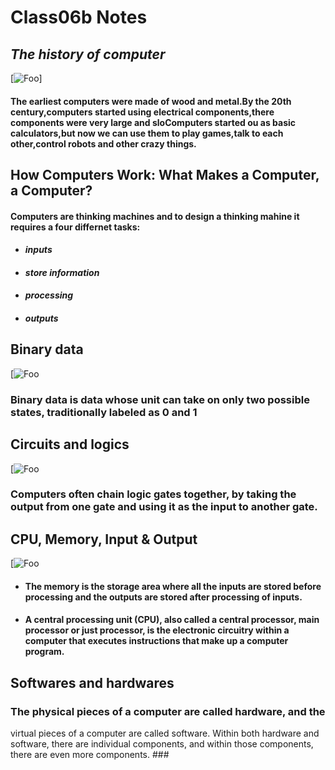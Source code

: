 # Class06b Notes #
## *The history of computer* ##

[![Foo](https://www.extremetech.com/wp-content/uploads/2011/09/Eniac-348x196.jpg)]

#### The earliest computers were made of wood and metal.By the 20th century,computers started using electrical components,there components were very large and sloComputers started ou as basic calculators,but now we can use them to play games,talk to each other,control robots and other crazy things. ###

## **How Computers Work: What Makes a Computer, a Computer?** ### 

#### Computers are thinking machines and to design a thinking mahine it requires a four differnet tasks: ####
- #### *inputs* #####
- #### *store information* ####
- #### *processing* #####
- #### *outputs* #####

## Binary data ## 

[![Foo](https://ak.picdn.net/shutterstock/videos/6007811/thumb/9.jpg)

### Binary data is data whose unit can take on only two possible states, traditionally labeled as 0 and 1 ###

## Circuits and logics ## 

[![Foo](https://upload.wikimedia.org/wikipedia/commons/thumb/c/c0/74181aluschematic.png/400px-74181aluschematic.png)


### Computers often chain logic gates together, by taking the output from one gate and using it as the input to another gate. ###

##  CPU, Memory, Input & Output ## 

[![Foo](https://upload.wikimedia.org/wikipedia/commons/2/2e/Processing2.gif)

- #### The memory is the storage area where all the inputs are stored before processing and the outputs are stored after processing of inputs. ####
- #### A central processing unit (CPU), also called a central processor, main processor or just processor, is the electronic circuitry within a computer that executes instructions that make up a computer program. ####

## Softwares and hardwares ##
### The physical pieces of a computer are called hardware, and the
virtual pieces of a computer are called software. Within both hardware and software,
there are individual components, and within those components, there are even more
components. ###






